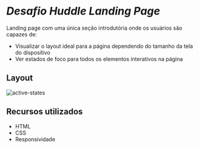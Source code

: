# *Desafio Huddle Landing Page*

 Landing page com uma única seção introdutória onde os usuários são capazes de:
 
- Visualizar o layout ideal para a página dependendo do tamanho da tela do dispositivo
- Ver estados de foco para todos os elementos interativos na página

## Layout
  
 ![active-states](https://github.com/user-attachments/assets/ecd87ef6-8dbc-4bbc-8dd1-934d075f5a9a)

## Recursos utilizados

- HTML
- CSS
- Responsividade

